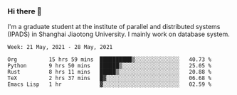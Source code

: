 ### Hi there 👋

I'm a graduate student at the institute of parallel and distributed systems (IPADS) in Shanghai Jiaotong University. I mainly work on database system.

<!--START_SECTION:waka-->
```text
Week: 21 May, 2021 - 28 May, 2021

Org          15 hrs 59 mins  ██████████▒░░░░░░░░░░░░░░   40.73 % 
Python       9 hrs 50 mins   ██████▒░░░░░░░░░░░░░░░░░░   25.05 % 
Rust         8 hrs 11 mins   █████▒░░░░░░░░░░░░░░░░░░░   20.88 % 
TeX          2 hrs 37 mins   █▓░░░░░░░░░░░░░░░░░░░░░░░   06.68 % 
Emacs Lisp   1 hr            ▓░░░░░░░░░░░░░░░░░░░░░░░░   02.59 % 
```
<!--END_SECTION:waka-->

<!--
**yqmmm/yqmmm** is a ✨ _special_ ✨ repository because its `README.md` (this file) appears on your GitHub profile.

Here are some ideas to get you started:

- 🔭 I’m currently working on ...
- 🌱 I’m currently learning ...
- 👯 I’m looking to collaborate on ...
- 🤔 I’m looking for help with ...
- 💬 Ask me about ...
- 📫 How to reach me: ...
- 😄 Pronouns: ...
- ⚡ Fun fact: ...
-->
